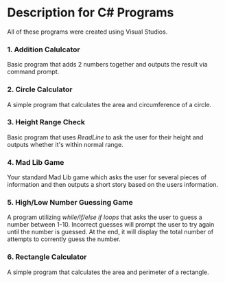 # Description for C# Programs
  All of these programs were created using Visual Studios.

  ### 1. Addition Calulcator
  Basic program that adds 2 numbers together and outputs the result via command prompt.
  
  ### 2. Circle Calculator
  A simple program that calculates the area and circumference of a circle.
  
  ### 3. Height Range Check
  Basic program that uses *ReadLine* to ask the user for their height and outputs whether it's within normal range.
  
  ### 4. Mad Lib Game
  Your standard Mad Lib game which asks the user for several pieces of information and then outputs a short story based on the users information.
  
  ### 5. High/Low Number Guessing Game
  A program utilizing *while/if/else if loops* that asks the user to guess a number between 1-10. Incorrect guesses will prompt the user to try again until the number is guessed. At the end, it will display the total number of attempts to corrently guess the number.
  
  ### 6. Rectangle Calculator
  A simple program that calculates the area and perimeter of a rectangle.
